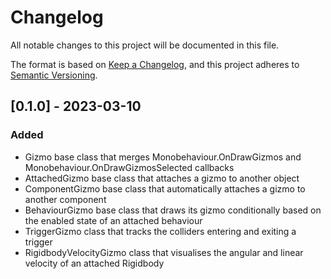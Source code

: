 # Changelog

All notable changes to this project will be documented in this file.

The format is based on [Keep a Changelog](https://keepachangelog.com/en/1.0.0/),
and this project adheres to [Semantic Versioning](https://semver.org/spec/v2.0.0.html).

## [0.1.0] - 2023-03-10

### Added 

 - Gizmo base class that merges Monobehaviour.OnDrawGizmos and Monobehaviour.OnDrawGizmosSelected callbacks
 - AttachedGizmo base class that attaches a gizmo to another object
 - ComponentGizmo base class that automatically attaches a gizmo to another component
 - BehaviourGizmo base class that draws its gizmo conditionally based on the enabled state of an attached behaviour
 - TriggerGizmo class that tracks the colliders entering and exiting a trigger
 - RigidbodyVelocityGizmo class that visualises the angular and linear velocity of an attached Rigidbody
